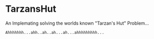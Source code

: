 # TarzansHut
An Implemating solving the worlds known "Tarzan's Hut" Problem... 

```
Ahhhhhhh...ahh..ah..ah...ah...ahhhhhhhhh... 
```
